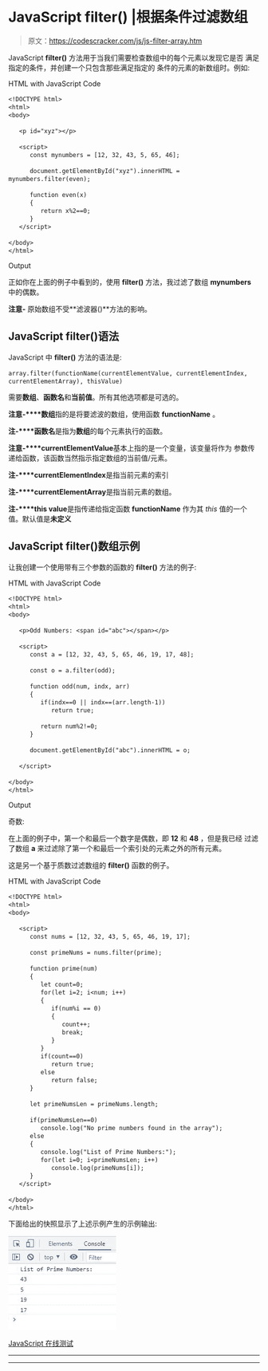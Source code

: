 # JavaScript filter() |根据条件过滤数组

> 原文：<https://codescracker.com/js/js-filter-array.htm>

JavaScript **filter()** 方法用于当我们需要检查数组中的每个元素以发现它是否 满足指定的条件，并创建一个只包含那些满足指定的 条件的元素的新数组时。例如:

HTML with JavaScript Code

```
<!DOCTYPE html>
<html>
<body>

   <p id="xyz"></p>

   <script>
      const mynumbers = [12, 32, 43, 5, 65, 46];

      document.getElementById("xyz").innerHTML = mynumbers.filter(even);

      function even(x)
      {
         return x%2==0;
      }
   </script>

</body>
</html>
```

Output

正如你在上面的例子中看到的，使用 **filter()** 方法，我过滤了数组 **mynumbers** 中的偶数。

**注意-** 原始数组不受**滤波器()**方法的影响。

## JavaScript filter()语法

JavaScript 中 **filter()** 方法的语法是:

```
array.filter(functionName(currentElementValue, currentElementIndex, currentElementArray), thisValue)
```

需要**数组**、**函数名**和**当前值**。所有其他选项都是可选的。

**注意-****数组**指的是将要滤波的数组，使用函数 **functionName** 。

**注-****函数名**是指为**数组**的每个元素执行的函数。

**注意-****currentElementValue**基本上指的是一个变量，该变量将作为 参数传递给函数，该函数当然指示指定数组的当前值/元素。

**注-****currentElementIndex**是指当前元素的索引

**注-****currentElementArray**是指当前元素的数组。

**注-****this value**是指传递给指定函数 **functionName** 作为其 *this* 值的一个值。默认值是**未定义**

## JavaScript filter()数组示例

让我创建一个使用带有三个参数的函数的 **filter()** 方法的例子:

HTML with JavaScript Code

```
<!DOCTYPE html>
<html>
<body>

   <p>Odd Numbers: <span id="abc"></span></p>

   <script>
      const a = [12, 32, 43, 5, 65, 46, 19, 17, 48];

      const o = a.filter(odd);

      function odd(num, indx, arr)
      {
         if(indx==0 || indx==(arr.length-1))
            return true;

         return num%2!=0;
      }

      document.getElementById("abc").innerHTML = o;

   </script>

</body>
</html>
```

Output

奇数:

在上面的例子中，第一个和最后一个数字是偶数，即 **12** 和 **48** ，但是我已经 过滤了数组 **a** 来过滤除了第一个和最后一个索引处的元素之外的所有元素。

这是另一个基于质数过滤数组的 **filter()** 函数的例子。

HTML with JavaScript Code

```
<!DOCTYPE html>
<html>
<body>

   <script>
      const nums = [12, 32, 43, 5, 65, 46, 19, 17];

      const primeNums = nums.filter(prime);

      function prime(num)
      {
         let count=0;
         for(let i=2; i<num; i++)
         {
            if(num%i == 0)
            {
               count++;
               break;
            }
         }
         if(count==0)
            return true;
         else
            return false;
      }

      let primeNumsLen = primeNums.length;

      if(primeNumsLen==0)
         console.log("No prime numbers found in the array");
      else
      {
         console.log("List of Prime Numbers:");
         for(let i=0; i<primeNumsLen; i++)
            console.log(primeNums[i]);
      }
   </script>

</body>
</html>
```

下面给出的快照显示了上述示例产生的示例输出:

![javascript filter array example](img/418934d0f344326d272472d4048d4129.png)

[JavaScript 在线测试](/exam/showtest.php?subid=6)

* * *

* * *